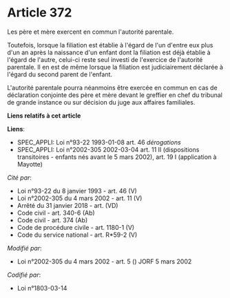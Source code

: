# Article 372

Les père et mère exercent en commun l'autorité parentale.

Toutefois, lorsque la filiation est établie à l'égard de l'un d'entre eux plus d'un an après la naissance d'un enfant dont la
filiation est déjà établie à l'égard de l'autre, celui-ci reste seul investi de l'exercice de l'autorité parentale. Il en est
de même lorsque la filiation est judiciairement déclarée à l'égard du second parent de l'enfant.

L'autorité parentale pourra néanmoins être exercée en commun en cas de déclaration conjointe des père et mère devant le
greffier en chef du tribunal de grande instance ou sur décision du juge aux affaires familiales.

**Liens relatifs à cet article**

**Liens**:

  - SPEC_APPLI: Loi n°93-22 1993-01-08 art. 46 *dérogations*
  - SPEC_APPLI: Loi n°2002-305 2002-03-04 art. 11 II (dispositions transitoires - enfants nés avant le 5 mars 2002), art. 19 I (application à Mayotte)

_Cité par_:

  - Loi n°93-22 du 8 janvier 1993 - art. 46 (V)
  - Loi n°2002-305 du 4 mars 2002 - art. 11 (V)
  - Arrêté du 31 janvier 2018 - art. (VD)
  - Code civil - art. 340-6 (Ab)
  - Code civil - art. 374 (Ab)
  - Code de procédure civile - art. 1180-1 (V)
  - Code du service national - art. R*59-2 (V)

_Modifié par_:

  - Loi n°2002-305 du 4 mars 2002 - art. 5 () JORF 5 mars 2002

_Codifié par_:

  - Loi n°1803-03-14
